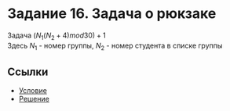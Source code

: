 # Задание 16. Задача о рюкзаке
Задача $(N_1(N_2+4) mod 30)+1$  
Здесь $N_1$ - номер группы, $N_2$ - номер студента в списке группы

## Ссылки
 * [Условие](KnapsackProblem.pdf)
 * [Решение](task16.pdf)